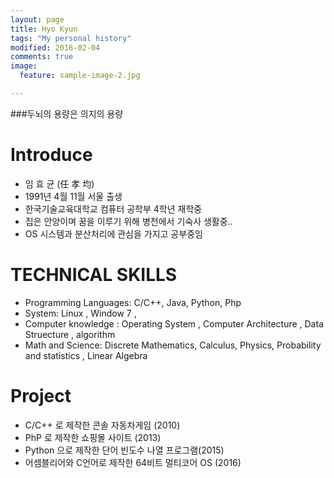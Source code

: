 ```yaml
---
layout: page
title: Hyo Kyun
tags: "My personal history"
modified: 2016-02-04
comments: true
image:
  feature: sample-image-2.jpg

---
```


###두뇌의 용량은 의지의 용량


# Introduce 
* 임 효 균 (任 孝 均)
* 1991년 4월 11월 서울 출생 
* 한국기술교육대학교 컴퓨터 공학부 4학년 재학중
* 집은 안양이며 꿈을 이루기 위해 병천에서 기숙사 생활중..
* OS 시스템과 분산처리에 관심을 가지고 공부중임


# TECHNICAL SKILLS

* Programming Languages: C/C++, Java, Python, Php
* System: Linux , Window 7 , 
* Computer knowledge : Operating System , Computer Architecture , Data Struecture , algorithm
* Math and Science: Discrete Mathematics, Calculus, Physics, Probability and statistics , 
Linear Algebra  

# Project

* C/C++ 로 제작한 콘솔 자동차게임 (2010)
* PhP 로 제작한 쇼핑몰 사이트 (2013)
* Python 으로 제작한 단어 빈도수 나열 프로그램(2015)
* 어셈블리어와 C언어로 제작한 64비트 멀티코어 OS (2016)